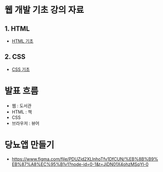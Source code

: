 # 웹 개발 기초 강의 자료

## 1. HTML

- [HTML 기초](docs/01_html.md)

## 2. CSS

- [CSS 기초](docs/02_css.md)

# 발표 흐름

- 웹 : 도서관
- HTML : 책
- CSS
- 브라우저 : 뷰어

# 당뇨앱 만들기

- https://www.figma.com/file/PDUZjd2XLlnhoTfv1DfCUN/%EB%8B%B9%EB%87%A8%EC%95%B1v1?node-id=0-1&t=JjDN01X4ohzMSqYl-0

